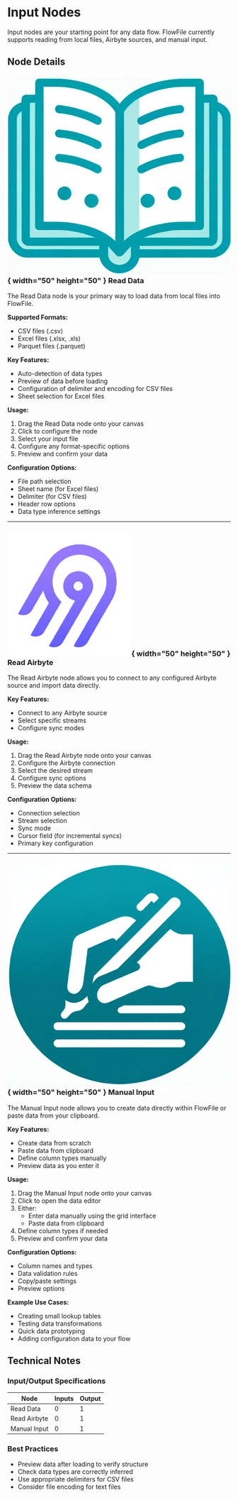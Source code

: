 # Input Nodes

Input nodes are your starting point for any data flow. FlowFile currently supports reading from local files, Airbyte sources, and manual input.

## Node Details

### ![Read Data](../assets/images/nodes/input_data.png){ width="50" height="50" } Read Data

The Read Data node is your primary way to load data from local files into FlowFile.

**Supported Formats:**
- CSV files (.csv)
- Excel files (.xlsx, .xls)
- Parquet files (.parquet)

**Key Features:**
- Auto-detection of data types
- Preview of data before loading
- Configuration of delimiter and encoding for CSV files
- Sheet selection for Excel files

**Usage:**
1. Drag the Read Data node onto your canvas
2. Click to configure the node
3. Select your input file
4. Configure any format-specific options
5. Preview and confirm your data

**Configuration Options:**
- File path selection
- Sheet name (for Excel files)
- Delimiter (for CSV files)
- Header row options
- Data type inference settings

---

### ![Read Airbyte](../assets/images/nodes/airbyte.png){ width="50" height="50" } Read Airbyte

The Read Airbyte node allows you to connect to any configured Airbyte source and import data directly.

**Key Features:**
- Connect to any Airbyte source
- Select specific streams
- Configure sync modes

**Usage:**
1. Drag the Read Airbyte node onto your canvas
2. Configure the Airbyte connection
3. Select the desired stream
4. Configure sync options
5. Preview the data schema

**Configuration Options:**
- Connection selection
- Stream selection
- Sync mode
- Cursor field (for incremental syncs)
- Primary key configuration

---

### ![Manual Input](../assets/images/nodes/manual_input.png){ width="50" height="50" } Manual Input

The Manual Input node allows you to create data directly within FlowFile or paste data from your clipboard.

**Key Features:**
- Create data from scratch
- Paste data from clipboard
- Define column types manually
- Preview data as you enter it

**Usage:**
1. Drag the Manual Input node onto your canvas
2. Click to open the data editor
3. Either:
   - Enter data manually using the grid interface
   - Paste data from clipboard
4. Define column types if needed
5. Preview and confirm your data

**Configuration Options:**
- Column names and types
- Data validation rules
- Copy/paste settings
- Preview options

**Example Use Cases:**
- Creating small lookup tables
- Testing data transformations
- Quick data prototyping
- Adding configuration data to your flow

## Technical Notes

### Input/Output Specifications
| Node | Inputs | Output |
|------|--------|---------|
| Read Data | 0 | 1 |
| Read Airbyte | 0 | 1 |
| Manual Input | 0 | 1 |

### Best Practices
- Preview data after loading to verify structure
- Check data types are correctly inferred
- Use appropriate delimiters for CSV files
- Consider file encoding for text files